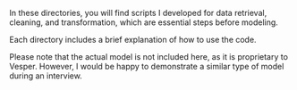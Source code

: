 In these directories, you will find scripts I developed for data retrieval, cleaning, and transformation, which are essential steps before modeling. 

Each directory includes a brief explanation of how to use the code.

Please note that the actual model is not included here, as it is proprietary to Vesper. 
However, I would be happy to demonstrate a similar type of model during an interview.

